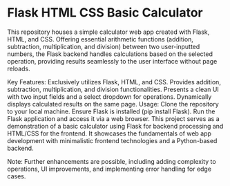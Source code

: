 # Flask HTML CSS Basic Calculator
This repository houses a simple calculator web app created with Flask, HTML, and CSS. Offering essential arithmetic functions (addition, subtraction, multiplication, and division) between two user-inputted numbers, the Flask backend handles calculations based on the selected operation, providing results seamlessly to the user interface without page reloads.

Key Features:
Exclusively utilizes Flask, HTML, and CSS.
Provides addition, subtraction, multiplication, and division functionalities.
Presents a clean UI with two input fields and a select dropdown for operations.
Dynamically displays calculated results on the same page.
Usage:
Clone the repository to your local machine.
Ensure Flask is installed (pip install Flask).
Run the Flask application and access it via a web browser.
This project serves as a demonstration of a basic calculator using Flask for backend processing and HTML/CSS for the frontend. It showcases the fundamentals of web app development with minimalistic frontend technologies and a Python-based backend.

Note: Further enhancements are possible, including adding complexity to operations, UI improvements, and implementing error handling for edge cases.
